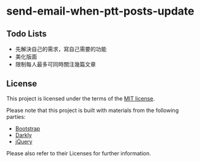 # send-email-when-ptt-posts-update

## Todo Lists

- 先解決自己的需求，寫自己需要的功能
- 美化版面
- 限制每人最多可同時關注幾篇文章


## License

This project is licensed under the terms of the [MIT license](http://opensource.org/licenses/MIT).

Please note that this project is built with materials from the following parties:

- [Bootstrap](http://getbootstrap.com/)
- [Darkly](http://bootswatch.com/darkly/)
- [jQuery](https://jquery.com/)

Please also refer to their Licenses for further information.
